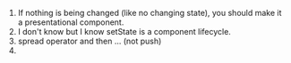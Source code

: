 1. If nothing is being changed (like no changing state), you should make it a presentational component.
2. I don't know but I know setState is a component lifecycle.
3. spread operator and then ... (not push)
4. 
